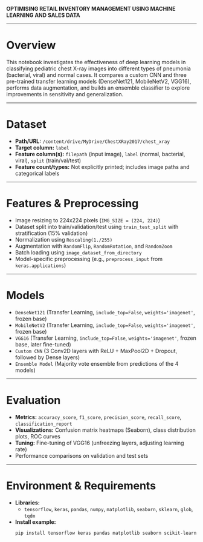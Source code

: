
**OPTIMISING RETAIL INVENTORY MANAGEMENT USING MACHINE LEARNING AND SALES DATA** 

---

# Overview
This notebook investigates the effectiveness of deep learning models in classifying pediatric chest X-ray images into different types of pneumonia (bacterial, viral) and normal cases. It compares a custom CNN and three pre-trained transfer learning models (DenseNet121, MobileNetV2, VGG16), performs data augmentation, and builds an ensemble classifier to explore improvements in sensitivity and generalization.

---

# Dataset
- **Path/URL:** `/content/drive/MyDrive/ChestXRay2017/chest_xray`
- **Target column:** `label`
- **Feature column(s):** `filepath` (input image), `label` (normal, bacterial, viral), `split` (train/val/test)
- **Feature count/types:** Not explicitly printed; includes image paths and categorical labels

---

# Features & Preprocessing
- Image resizing to 224x224 pixels (`IMG_SIZE = (224, 224)`)
- Dataset split into train/validation/test using `train_test_split` with stratification (15% validation)
- Normalization using `Rescaling(1./255)`
- Augmentation with `RandomFlip`, `RandomRotation`, and `RandomZoom`
- Batch loading using `image_dataset_from_directory`
- Model-specific preprocessing (e.g., `preprocess_input` from `keras.applications`)

---

# Models
- `DenseNet121` (Transfer Learning, `include_top=False`, `weights='imagenet'`, frozen base)
- `MobileNetV2` (Transfer Learning, `include_top=False`, `weights='imagenet'`, frozen base)
- `VGG16` (Transfer Learning, `include_top=False`, `weights='imagenet'`, frozen base, later fine-tuned)
- `Custom CNN` (3 Conv2D layers with ReLU + MaxPool2D + Dropout, followed by Dense layers)
- `Ensemble Model` (Majority vote ensemble from predictions of the 4 models)

---

# Evaluation
- **Metrics:** `accuracy_score`, `f1_score`, `precision_score`, `recall_score`, `classification_report`
- **Visualizations:** Confusion matrix heatmaps (Seaborn), class distribution plots, ROC curves
- **Tuning:** Fine-tuning of VGG16 (unfreezing layers, adjusting learning rate)
- Performance comparisons on validation and test sets

---

# Environment & Requirements
- **Libraries:**
  - `tensorflow`, `keras`, `pandas`, `numpy`, `matplotlib`, `seaborn`, `sklearn`, `glob`, `tqdm`
- **Install example:**
  ```bash
  pip install tensorflow keras pandas matplotlib seaborn scikit-learn tqdm
  ```
